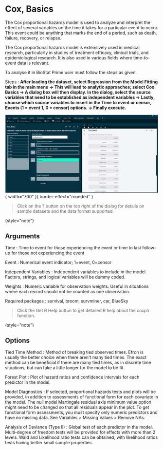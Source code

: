 # Cox, Basics

The Cox proportional hazards model is used to analyze and interpret the effect of several variables on the time it takes for a particular event to occur. This event could be anything that marks the end of a period, such as death, failure, recovery, or relapse.

The Cox proportional hazards model is extensively used in medical research, particularly in studies of treatment efficacy, clinical trials, and epidemiological research. It is also used in various fields where time-to-event data is relevant.

To analyse it in BioStat Prime user must follow the steps as given.

Steps
: __After loading the dataset, select Regression from the Model Fitting tab in the main menu -> This will lead to analytic approaches; select Cox Basics -> A dialog box will then display. In the dialog, select the source variables that need to be established as independent variables -> Lastly, choose which source variables to insert in the Time to event or censor, Events (1 = event 1, 0 = censor) options. -> Finally execute.__

![alt text](screenshots/image196.png){ width="700" }{ border-effect="rounded" }

>Click on the ? button on the top right of the dialog for details on sample datasets and the data format supported.
> 
{style="note"}

## Arguments

Time
: Time to event for those experiencing the event or time to last follow-up for those not experiencing the event

Event
: Numerical event indicator; 1=event, 0=censor

Independent Variables
: Independent variables to include in the model. Factors, strings, and logical variables will be dummy coded.

Weights
: Numeric variable for observation weights. Useful in situations where each record should not be counted as one observation.

Required packages
: survival, broom, survminer, car, BlueSky

>Click the Get R Help button to get detailed R help about the coxph function.
>
{style="note"}

## Options

Tied Time Method
: Method of breaking tied observed times. Efron is usually the better choice when there aren't many tied times. The exact method can be beneficial if there are many tied times, as in discrete time situations, but can take a little longer for the model to be fit.

Forest Plot
: Plot of hazard ratios and confidence intervals for each predictor in the model.

Model Diagnostics
: If selected, proportional hazards tests and plots will be provided, in addition to assessments of functional form for each covariate in the model. The null model Martingale residual axis minimum value option might need to be changed so that all residuals appear in the plot. To get functional form assessments, you must specify only numeric predictors and have no missing data. See Variables > Missing Values > Remove NAs.

Analysis of Deviance (Type II)
: Global test of each predictor in the model. Multi-degree of freedom tests will be provided for effects with more than 2 levels. Wald and Likelihood ratio tests can be obtained, with likelihood ratios tests having better small sample properties.